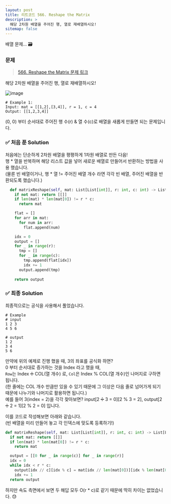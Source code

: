 ```yaml
---
layout: post
title: 리트코드 566. Reshape the Matrix
description: >
  해당 2차원 배열을 주어진 행, 열로 재배열하시오!
sitemap: false
---
```


배열 문제... 🗃️

### 문제
> [566. Reshape the Matrix 문제 링크](https://leetcode.com/problems/reshape-the-matrix/description/)

해당 2차원 배열을 주어진 행, 열로 재배열하시오!

![image](https://user-images.githubusercontent.com/93169519/231202106-3396bd50-307f-4d5e-b8a0-5004e11fd738.png)

```text
# Example 1:
Input: mat = [[1,2],[3,4]], r = 1, c = 4
Output: [[1,2,3,4]]
```

(0, 0) 부터 순서대로 주어진 행 수(r) & 열 수(c)로 배열을 새롭게 만들면 되는 문제입니다.


### ✅ 처음 푼 Solution

처음에는 단순하게 2차원 배열을 평평하게 1차원 배열로 만든 다음!
<br>
행 * 열을 반복하며 해당 리스트 값을 넣어 새로운 배열로 만들어서 반환하는 방법을 사용 했습니다.
<br>
(물론 빈 배열이거나, 행 * 열 != 주어진 배열 개수 라면 각각 빈 배열, 주어진 배열을 반환되도록 했습니다.)

```python
  def matrixReshape(self, mat: List[List[int]], r: int, c: int) -> List[List[int]]:
    if not mat: return [[]]
    if len(mat) * len(mat[0]) != r * c:
      return mat

    flat = []
    for arr in mat:
      for num in arr:
        flat.append(num)

    idx = 0
    output = []
    for _ in range(r):
      tmp = []
      for _ in range(c):
        tmp.append(flat[idx])
        idx += 1
      output.append(tmp)
            
    return output
```

### ✅ 최종 Solution

최종적으로는 공식을 사용해서 풀었습니다.
```shell
# Example
# input
1 2 3
4 5 6

# output
1 2
3 4 
5 6
```

만약에 위의 예제로 진행 했을 때, 3의 좌표를 공식화 하면?
<br>
0 부터 순서대로 증가하는 것을 Index 라고 했을 때,
<br>
`Row`는 Index ➗ COL(열 개수) 로, `Col`은 Index % COL(열 개수)인 나머지로 구하면 됩니다.
<br>
(한 줄에는 COL 개수 만큼만 있을 수 있기 때문에 그 이상은 다음 줄로 넘어가게 되기 때문에 나누기와 나머지로 활용하면 됩니다.)
<br>
예를 들어 3(index = 2)을 각각 찾아보면? input[2 ➗ 3 = 0][2 % 3 = 2], output[2 ➗ 2 = 1][2 % 2 = 0] 입니다.

이를 코드로 작성해보면 아래와 같습니다.
<br>
(빈 배열을 미리 만들어 놓고 각 인덱스에 맞도록 등록하기!)

```python
def matrixReshape(self, mat: List[List[int]], r: int, c: int) -> List[List[int]]:
  if not mat: return [[]]
  if len(mat) * len(mat[0]) != r * c:
    return mat

  output = [[0 for _ in range(c)] for _ in range(r)]
  idx = 0
  while idx < r * c:
    output[idx // c][idx % c] = mat[idx // len(mat[0])][idx % len(mat[0])]
    idx += 1
  return output
```

하지만 속도 측면에서 보면 두 해답 모두 O(r * c)로 같기 때문에 딱히 차이는 없었습니다. 😓
